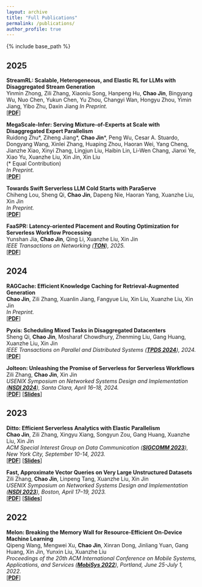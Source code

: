 ```yaml
---
layout: archive
title: "Full Publications"
permalink: /publications/
author_profile: true
---
```


{% include base_path %}

## 2025

<!-- **MegaScale-MoE: Large-Scale Communication-Efficient Training of Mixture-of-Experts Models in Production**  
**Chao Jin**\*, Ziheng Jiang\*, Zhihao Bai, Zheng Zhong, Juncai Liu, Xiang Li,
Ningxin Zheng, Xi Wang, Cong Xie, Wen Heng, Yiyuan Ma, Wenlei Bao, Size
Zheng, Yanghua Peng, Haibin Lin, Xuanzhe Liu, Xin Jin, Xin Liu
*In Preprint.*  
[**[PDF]()**] -->

**StreamRL: Scalable, Heterogeneous, and Elastic RL for LLMs with Disaggregated Stream Generation**  
Yinmin Zhong, Zili Zhang, Xiaoniu Song, Hanpeng Hu, **Chao Jin**, Bingyang Wu, Nuo Chen, Yukun Chen, Yu Zhou, Changyi Wan, Hongyu Zhou, Yimin Jiang, Yibo Zhu, Daxin Jiang
*In Preprint.*  
[**[PDF](https://arxiv.org/pdf/2504.15930)**]

**MegaScale-Infer: Serving Mixture-of-Experts at Scale with Disaggregated Expert Parallelism**  
Ruidong Zhu\*, Ziheng Jiang\*, **Chao Jin**\*, Peng Wu, Cesar A. Stuardo,
Dongyang Wang, Xinlei Zhang, Huaping Zhou, Haoran Wei, Yang Cheng,
Jianzhe Xiao, Xinyi Zhang, Lingjun Liu, Haibin Lin, Li-Wen Chang, Jianxi Ye,
Xiao Yu, Xuanzhe Liu, Xin Jin, Xin Liu  
(\* Equal Contribution)  
*In Preprint.*  
[**[PDF](/files/papers/Preprint-MegaScale-Infer.pdf)**]

**Towards Swift Serverless LLM Cold Starts with ParaServe**  
Chiheng Lou, Sheng Qi, **Chao Jin**, Dapeng Nie, Haoran Yang, Xuanzhe Liu, Xin Jin  
*In Preprint.*  
[**[PDF](/files/papers/Preprint-ParaServe.pdf)**]

**FaaSPR: Latency-oriented Placement and Routing Optimization for Serverless Workflow Processing**  
Yunshan Jia, **Chao Jin**, Qing Li, Xuanzhe Liu, Xin Jin  
*IEEE Transactions on Networking ([**TON**](https://ieeexplore.ieee.org/xpl/RecentIssue.jsp?punumber=90)), 2025.*  
[**[PDF](/files/papers/TON25-FaaSPR.pdf)**]

## 2024

**RAGCache: Efficient Knowledge Caching for Retrieval-Augmented Generation**  
**Chao Jin**, Zili Zhang, Xuanlin Jiang, Fangyue Liu, Xin Liu, Xuanzhe Liu, Xin Jin  
*In Preprint.*  
[**[PDF](/files/papers/Preprint-RAGCache.pdf)**]

**Pyxis: Scheduling Mixed Tasks in Disaggregated Datacenters**  
Sheng Qi, **Chao Jin**, Mosharaf Chowdhury, Zhenming Liu, Gang Huang, Xuanzhe Liu, Xin Jin  
*IEEE Transactions on Parallel and Distributed Systems ([**TPDS 2024**](https://ieeexplore.ieee.org/xpl/RecentIssue.jsp?punumber=71)), 2024.*  
[**[PDF](/files/papers/TPDS24-Pyxis.pdf)**]

**Jolteon: Unleashing the Promise of Serverless for Serverless Workflows**  
Zili Zhang, **Chao Jin**, Xin Jin  
*USENIX Symposium on Networked Systems Design and Implementation ([**NSDI 2024**](https://www.usenix.org/conference/nsdi24)), Santa Clara, April 16–18, 2024.*  
[**[PDF](/files/papers/NSDI24-Jolteon.pdf)**] [**[Slides](/files/slides/NSDI24-Jolteon-slides.pdf)**]

## 2023

**Ditto: Efficient Serverless Analytics with Elastic Parallelism**  
**Chao Jin**, Zili Zhang, Xingyu Xiang, Songyun Zou, Gang Huang, Xuanzhe Liu, Xin Jin  
*ACM Special Interest Group on Data Communication ([**SIGCOMM 2023**](https://conferences.sigcomm.org/sigcomm/2023/)), New York City, September 10-14, 2023.*  
[**[PDF](/files/papers/SIGCOMM23-Ditto.pdf)**] [**[Slides](/files/slides/SIGCOMM23-Ditto-slides.pdf)**]

**Fast, Approximate Vector Queries on Very Large Unstructured Datasets**  
Zili Zhang, **Chao Jin**, Linpeng Tang, Xuanzhe Liu, Xin Jin  
*USENIX Symposium on Networked Systems Design and Implementation ([**NSDI 2023**](https://www.usenix.org/conference/nsdi23)), Boston, April 17–19, 2023.*  
[**[PDF](/files/papers/NSDI23-Auncel.pdf)**] [**[Slides](/files/slides/NSDI23-Auncel-slides.pdf)**]

## 2022

**Melon: Breaking the Memory Wall for Resource-Efficient On-Device Machine Learning**  
Qipeng Wang, Mengwei Xu, **Chao Jin**, Xinran Dong, Jinliang Yuan, Gang Huang, Xin Jin, Yunxin Liu, Xuanzhe Liu  
*Proceedings of the 20th ACM International Conference on Mobile Systems, Applications, and Services ([**MobiSys 2022**](https://www.sigmobile.org/mobisys/2022/)), Portland, June 25-July 1, 2022.*  
[**[PDF](/files/papers/MobiSys22-Melon.pdf)**] 